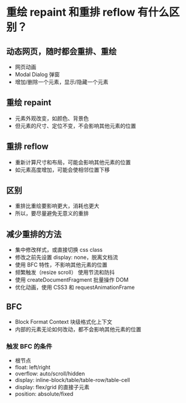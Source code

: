 # 重绘 repaint 和重排 reflow 有什么区别？

## 动态网页，随时都会重排、重绘

- 网页动画
- Modal Dialog 弹窗
- 增加/删除一个元素，显示/隐藏一个元素

## 重绘 repaint

- 元素外观改变，如颜色、背景色
- 但元素的尺寸、定位不变，不会影响其他元素的位置

## 重排 reflow

- 重新计算尺寸和布局，可能会影响其他元素的位置
- 如元素高度增加，可能会使相邻位置下移

## 区别

- 重排比重绘要影响更大，消耗也更大
- 所以，要尽量避免无意义的重排

## 减少重排的方法

- 集中修改样式，或直接切换 css class
- 修改之前先设置 display: none，脱离文档流
- 使用 BFC 特性，不影响其他元素的位置
- 频繁触发（resize scroll） 使用节流和防抖
- 使用 createDocumentFragment 批量操作 DOM
- 优化动画，使用 CSS3 和 requestAnimationFrame

## BFC

- Block Format Context 块级格式化上下文
- 内部的元素无论如何改动，都不会影响其他元素的位置

### 触发 BFC 的条件

- 根节点 <html>
- float: left/right
- overflow: auto/scroll/hidden
- display: inline-block/table/table-row/table-cell
- display: flex/grid 的直接子元素
- position: absolute/fixed
